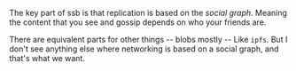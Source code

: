The key part of ssb is that replication is based on the *social graph*. Meaning the content that you see and gossip depends on who your friends are. 

There are equivalent parts for other things -- blobs mostly -- Like `ipfs`. But I don't see anything else where networking is based on a social graph, and that's what we want.

